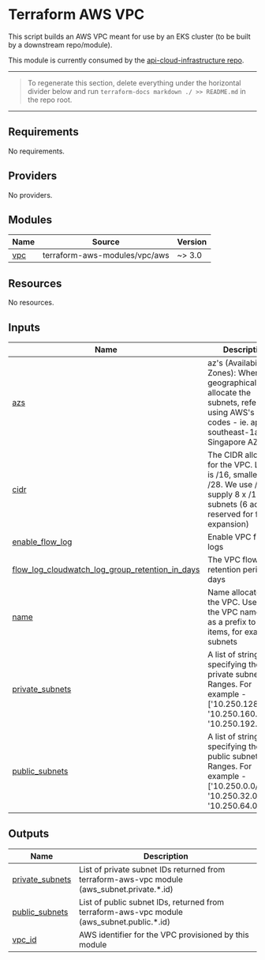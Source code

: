 # Terraform AWS VPC

This script builds an AWS VPC meant for use by an EKS cluster (to be built by
a downstream repo/module).

This module is currently consumed by the [api-cloud-infrastructure repo](https://github.com/honestbank/api-cloud-infrastructure).

---

>
> To regenerate this section, delete everything under the horizontal divider below and run
> `terraform-docs markdown ./ >> README.md` in the repo root.
>

---
## Requirements

No requirements.

## Providers

No providers.

## Modules

| Name | Source | Version |
|------|--------|---------|
| <a name="module_vpc"></a> [vpc](#module\_vpc) | terraform-aws-modules/vpc/aws | ~> 3.0 |

## Resources

No resources.

## Inputs

| Name | Description | Type | Default | Required |
|------|-------------|------|---------|:--------:|
| <a name="input_azs"></a> [azs](#input\_azs) | az's (Availability Zones): Where, geographically to allocate the subnets, referenced using AWS's AZ codes - ie. ap-southeast-1a = Singapore AZ 'A' | `list(string)` | n/a | yes |
| <a name="input_cidr"></a> [cidr](#input\_cidr) | The CIDR allocation for the VPC. Largest is /16, smallest is /28. We use /16 to supply 8 x /19 subnets (6 active, 2 reserved for future expansion) | `any` | n/a | yes |
| <a name="input_enable_flow_log"></a> [enable\_flow\_log](#input\_enable\_flow\_log) | Enable VPC flow logs | `bool` | n/a | yes |
| <a name="input_flow_log_cloudwatch_log_group_retention_in_days"></a> [flow\_log\_cloudwatch\_log\_group\_retention\_in\_days](#input\_flow\_log\_cloudwatch\_log\_group\_retention\_in\_days) | The VPC flow log retention period in days | `number` | n/a | yes |
| <a name="input_name"></a> [name](#input\_name) | Name allocated to the VPC. Used as the VPC name and as a prefix to other items, for example subnets | `any` | n/a | yes |
| <a name="input_private_subnets"></a> [private\_subnets](#input\_private\_subnets) | A list of strings specifying the private subnet cidr Ranges. For example - ['10.250.128.0/19', '10.250.160.0/19', '10.250.192.0/19'] | `list(string)` | n/a | yes |
| <a name="input_public_subnets"></a> [public\_subnets](#input\_public\_subnets) | A list of strings specifying the public subnet cidr Ranges. For example - ['10.250.0.0/19', '10.250.32.0/19', '10.250.64.0/19'] | `list(string)` | n/a | yes |

## Outputs

| Name | Description |
|------|-------------|
| <a name="output_private_subnets"></a> [private\_subnets](#output\_private\_subnets) | List of private subnet IDs returned from terraform-aws-vpc module (aws\_subnet.private.*.id) |
| <a name="output_public_subnets"></a> [public\_subnets](#output\_public\_subnets) | List of public subnet IDs, returned from terraform-aws-vpc module (aws\_subnet.public.*.id) |
| <a name="output_vpc_id"></a> [vpc\_id](#output\_vpc\_id) | AWS identifier for the VPC provisioned by this module |

